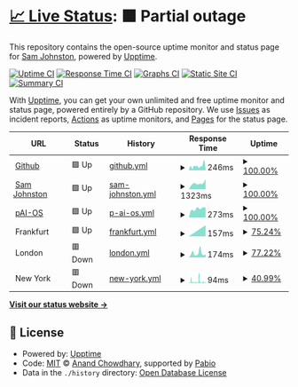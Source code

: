 # [📈 Live Status](https://status.samj.net): <!--live status--> **🟧 Partial outage**

This repository contains the open-source uptime monitor and status page for [Sam Johnston](http://samjohnston.org/), powered by [Upptime](https://github.com/upptime/upptime).

[![Uptime CI](https://github.com/samj/status/workflows/Uptime%20CI/badge.svg)](https://github.com/samj/status/actions?query=workflow%3A%22Uptime+CI%22)
[![Response Time CI](https://github.com/samj/status/workflows/Response%20Time%20CI/badge.svg)](https://github.com/samj/status/actions?query=workflow%3A%22Response+Time+CI%22)
[![Graphs CI](https://github.com/samj/status/workflows/Graphs%20CI/badge.svg)](https://github.com/samj/status/actions?query=workflow%3A%22Graphs+CI%22)
[![Static Site CI](https://github.com/samj/status/workflows/Static%20Site%20CI/badge.svg)](https://github.com/samj/status/actions?query=workflow%3A%22Static+Site+CI%22)
[![Summary CI](https://github.com/samj/status/workflows/Summary%20CI/badge.svg)](https://github.com/samj/status/actions?query=workflow%3A%22Summary+CI%22)

With [Upptime](https://upptime.js.org), you can get your own unlimited and free uptime monitor and status page, powered entirely by a GitHub repository. We use [Issues](https://github.com/samj/status/issues) as incident reports, [Actions](https://github.com/samj/status/actions) as uptime monitors, and [Pages](https://status.samj.net) for the status page.

<!--start: status pages-->
<!-- This summary is generated by Upptime (https://github.com/upptime/upptime) -->
<!-- Do not edit this manually, your changes will be overwritten -->
<!-- prettier-ignore -->
| URL | Status | History | Response Time | Uptime |
| --- | ------ | ------- | ------------- | ------ |
| <img alt="" src="https://icons.duckduckgo.com/ip3/www.github.com.ico" height="13"> [Github](https://www.github.com) | 🟩 Up | [github.yml](https://github.com/samj/status/commits/HEAD/history/github.yml) | <details><summary><img alt="Response time graph" src="./graphs/github/response-time-week.png" height="20"> 246ms</summary><br><a href="https://status.samj.net/history/github"><img alt="Response time 246" src="https://img.shields.io/endpoint?url=https%3A%2F%2Fraw.githubusercontent.com%2Fsamj%2Fstatus%2FHEAD%2Fapi%2Fgithub%2Fresponse-time.json"></a><br><a href="https://status.samj.net/history/github"><img alt="24-hour response time 80" src="https://img.shields.io/endpoint?url=https%3A%2F%2Fraw.githubusercontent.com%2Fsamj%2Fstatus%2FHEAD%2Fapi%2Fgithub%2Fresponse-time-day.json"></a><br><a href="https://status.samj.net/history/github"><img alt="7-day response time 246" src="https://img.shields.io/endpoint?url=https%3A%2F%2Fraw.githubusercontent.com%2Fsamj%2Fstatus%2FHEAD%2Fapi%2Fgithub%2Fresponse-time-week.json"></a><br><a href="https://status.samj.net/history/github"><img alt="30-day response time 246" src="https://img.shields.io/endpoint?url=https%3A%2F%2Fraw.githubusercontent.com%2Fsamj%2Fstatus%2FHEAD%2Fapi%2Fgithub%2Fresponse-time-month.json"></a><br><a href="https://status.samj.net/history/github"><img alt="1-year response time 246" src="https://img.shields.io/endpoint?url=https%3A%2F%2Fraw.githubusercontent.com%2Fsamj%2Fstatus%2FHEAD%2Fapi%2Fgithub%2Fresponse-time-year.json"></a></details> | <details><summary><a href="https://status.samj.net/history/github">100.00%</a></summary><a href="https://status.samj.net/history/github"><img alt="All-time uptime 100.00%" src="https://img.shields.io/endpoint?url=https%3A%2F%2Fraw.githubusercontent.com%2Fsamj%2Fstatus%2FHEAD%2Fapi%2Fgithub%2Fuptime.json"></a><br><a href="https://status.samj.net/history/github"><img alt="24-hour uptime 100.00%" src="https://img.shields.io/endpoint?url=https%3A%2F%2Fraw.githubusercontent.com%2Fsamj%2Fstatus%2FHEAD%2Fapi%2Fgithub%2Fuptime-day.json"></a><br><a href="https://status.samj.net/history/github"><img alt="7-day uptime 100.00%" src="https://img.shields.io/endpoint?url=https%3A%2F%2Fraw.githubusercontent.com%2Fsamj%2Fstatus%2FHEAD%2Fapi%2Fgithub%2Fuptime-week.json"></a><br><a href="https://status.samj.net/history/github"><img alt="30-day uptime 100.00%" src="https://img.shields.io/endpoint?url=https%3A%2F%2Fraw.githubusercontent.com%2Fsamj%2Fstatus%2FHEAD%2Fapi%2Fgithub%2Fuptime-month.json"></a><br><a href="https://status.samj.net/history/github"><img alt="1-year uptime 100.00%" src="https://img.shields.io/endpoint?url=https%3A%2F%2Fraw.githubusercontent.com%2Fsamj%2Fstatus%2FHEAD%2Fapi%2Fgithub%2Fuptime-year.json"></a></details>
| <img alt="" src="https://status.samj.net/logo.png" height="13"> [Sam Johnston](https://samjohnston.org) | 🟩 Up | [sam-johnston.yml](https://github.com/samj/status/commits/HEAD/history/sam-johnston.yml) | <details><summary><img alt="Response time graph" src="./graphs/sam-johnston/response-time-week.png" height="20"> 1323ms</summary><br><a href="https://status.samj.net/history/sam-johnston"><img alt="Response time 1323" src="https://img.shields.io/endpoint?url=https%3A%2F%2Fraw.githubusercontent.com%2Fsamj%2Fstatus%2FHEAD%2Fapi%2Fsam-johnston%2Fresponse-time.json"></a><br><a href="https://status.samj.net/history/sam-johnston"><img alt="24-hour response time 2247" src="https://img.shields.io/endpoint?url=https%3A%2F%2Fraw.githubusercontent.com%2Fsamj%2Fstatus%2FHEAD%2Fapi%2Fsam-johnston%2Fresponse-time-day.json"></a><br><a href="https://status.samj.net/history/sam-johnston"><img alt="7-day response time 1323" src="https://img.shields.io/endpoint?url=https%3A%2F%2Fraw.githubusercontent.com%2Fsamj%2Fstatus%2FHEAD%2Fapi%2Fsam-johnston%2Fresponse-time-week.json"></a><br><a href="https://status.samj.net/history/sam-johnston"><img alt="30-day response time 1323" src="https://img.shields.io/endpoint?url=https%3A%2F%2Fraw.githubusercontent.com%2Fsamj%2Fstatus%2FHEAD%2Fapi%2Fsam-johnston%2Fresponse-time-month.json"></a><br><a href="https://status.samj.net/history/sam-johnston"><img alt="1-year response time 1323" src="https://img.shields.io/endpoint?url=https%3A%2F%2Fraw.githubusercontent.com%2Fsamj%2Fstatus%2FHEAD%2Fapi%2Fsam-johnston%2Fresponse-time-year.json"></a></details> | <details><summary><a href="https://status.samj.net/history/sam-johnston">100.00%</a></summary><a href="https://status.samj.net/history/sam-johnston"><img alt="All-time uptime 100.00%" src="https://img.shields.io/endpoint?url=https%3A%2F%2Fraw.githubusercontent.com%2Fsamj%2Fstatus%2FHEAD%2Fapi%2Fsam-johnston%2Fuptime.json"></a><br><a href="https://status.samj.net/history/sam-johnston"><img alt="24-hour uptime 100.00%" src="https://img.shields.io/endpoint?url=https%3A%2F%2Fraw.githubusercontent.com%2Fsamj%2Fstatus%2FHEAD%2Fapi%2Fsam-johnston%2Fuptime-day.json"></a><br><a href="https://status.samj.net/history/sam-johnston"><img alt="7-day uptime 100.00%" src="https://img.shields.io/endpoint?url=https%3A%2F%2Fraw.githubusercontent.com%2Fsamj%2Fstatus%2FHEAD%2Fapi%2Fsam-johnston%2Fuptime-week.json"></a><br><a href="https://status.samj.net/history/sam-johnston"><img alt="30-day uptime 100.00%" src="https://img.shields.io/endpoint?url=https%3A%2F%2Fraw.githubusercontent.com%2Fsamj%2Fstatus%2FHEAD%2Fapi%2Fsam-johnston%2Fuptime-month.json"></a><br><a href="https://status.samj.net/history/sam-johnston"><img alt="1-year uptime 100.00%" src="https://img.shields.io/endpoint?url=https%3A%2F%2Fraw.githubusercontent.com%2Fsamj%2Fstatus%2FHEAD%2Fapi%2Fsam-johnston%2Fuptime-year.json"></a></details>
| <img alt="" src="https://paios.org/img/favicon.ico" height="13"> [pAI-OS](https://paios.org) | 🟩 Up | [p-ai-os.yml](https://github.com/samj/status/commits/HEAD/history/p-ai-os.yml) | <details><summary><img alt="Response time graph" src="./graphs/p-ai-os/response-time-week.png" height="20"> 273ms</summary><br><a href="https://status.samj.net/history/p-ai-os"><img alt="Response time 273" src="https://img.shields.io/endpoint?url=https%3A%2F%2Fraw.githubusercontent.com%2Fsamj%2Fstatus%2FHEAD%2Fapi%2Fp-ai-os%2Fresponse-time.json"></a><br><a href="https://status.samj.net/history/p-ai-os"><img alt="24-hour response time 315" src="https://img.shields.io/endpoint?url=https%3A%2F%2Fraw.githubusercontent.com%2Fsamj%2Fstatus%2FHEAD%2Fapi%2Fp-ai-os%2Fresponse-time-day.json"></a><br><a href="https://status.samj.net/history/p-ai-os"><img alt="7-day response time 273" src="https://img.shields.io/endpoint?url=https%3A%2F%2Fraw.githubusercontent.com%2Fsamj%2Fstatus%2FHEAD%2Fapi%2Fp-ai-os%2Fresponse-time-week.json"></a><br><a href="https://status.samj.net/history/p-ai-os"><img alt="30-day response time 273" src="https://img.shields.io/endpoint?url=https%3A%2F%2Fraw.githubusercontent.com%2Fsamj%2Fstatus%2FHEAD%2Fapi%2Fp-ai-os%2Fresponse-time-month.json"></a><br><a href="https://status.samj.net/history/p-ai-os"><img alt="1-year response time 273" src="https://img.shields.io/endpoint?url=https%3A%2F%2Fraw.githubusercontent.com%2Fsamj%2Fstatus%2FHEAD%2Fapi%2Fp-ai-os%2Fresponse-time-year.json"></a></details> | <details><summary><a href="https://status.samj.net/history/p-ai-os">100.00%</a></summary><a href="https://status.samj.net/history/p-ai-os"><img alt="All-time uptime 100.00%" src="https://img.shields.io/endpoint?url=https%3A%2F%2Fraw.githubusercontent.com%2Fsamj%2Fstatus%2FHEAD%2Fapi%2Fp-ai-os%2Fuptime.json"></a><br><a href="https://status.samj.net/history/p-ai-os"><img alt="24-hour uptime 100.00%" src="https://img.shields.io/endpoint?url=https%3A%2F%2Fraw.githubusercontent.com%2Fsamj%2Fstatus%2FHEAD%2Fapi%2Fp-ai-os%2Fuptime-day.json"></a><br><a href="https://status.samj.net/history/p-ai-os"><img alt="7-day uptime 100.00%" src="https://img.shields.io/endpoint?url=https%3A%2F%2Fraw.githubusercontent.com%2Fsamj%2Fstatus%2FHEAD%2Fapi%2Fp-ai-os%2Fuptime-week.json"></a><br><a href="https://status.samj.net/history/p-ai-os"><img alt="30-day uptime 100.00%" src="https://img.shields.io/endpoint?url=https%3A%2F%2Fraw.githubusercontent.com%2Fsamj%2Fstatus%2FHEAD%2Fapi%2Fp-ai-os%2Fuptime-month.json"></a><br><a href="https://status.samj.net/history/p-ai-os"><img alt="1-year uptime 100.00%" src="https://img.shields.io/endpoint?url=https%3A%2F%2Fraw.githubusercontent.com%2Fsamj%2Fstatus%2FHEAD%2Fapi%2Fp-ai-os%2Fuptime-year.json"></a></details>
| <img alt="" src="https://status.samj.net/logo-mg.png" height="13"> Frankfurt | 🟩 Up | [frankfurt.yml](https://github.com/samj/status/commits/HEAD/history/frankfurt.yml) | <details><summary><img alt="Response time graph" src="./graphs/frankfurt/response-time-week.png" height="20"> 157ms</summary><br><a href="https://status.samj.net/history/frankfurt"><img alt="Response time 157" src="https://img.shields.io/endpoint?url=https%3A%2F%2Fraw.githubusercontent.com%2Fsamj%2Fstatus%2FHEAD%2Fapi%2Ffrankfurt%2Fresponse-time.json"></a><br><a href="https://status.samj.net/history/frankfurt"><img alt="24-hour response time 157" src="https://img.shields.io/endpoint?url=https%3A%2F%2Fraw.githubusercontent.com%2Fsamj%2Fstatus%2FHEAD%2Fapi%2Ffrankfurt%2Fresponse-time-day.json"></a><br><a href="https://status.samj.net/history/frankfurt"><img alt="7-day response time 157" src="https://img.shields.io/endpoint?url=https%3A%2F%2Fraw.githubusercontent.com%2Fsamj%2Fstatus%2FHEAD%2Fapi%2Ffrankfurt%2Fresponse-time-week.json"></a><br><a href="https://status.samj.net/history/frankfurt"><img alt="30-day response time 157" src="https://img.shields.io/endpoint?url=https%3A%2F%2Fraw.githubusercontent.com%2Fsamj%2Fstatus%2FHEAD%2Fapi%2Ffrankfurt%2Fresponse-time-month.json"></a><br><a href="https://status.samj.net/history/frankfurt"><img alt="1-year response time 157" src="https://img.shields.io/endpoint?url=https%3A%2F%2Fraw.githubusercontent.com%2Fsamj%2Fstatus%2FHEAD%2Fapi%2Ffrankfurt%2Fresponse-time-year.json"></a></details> | <details><summary><a href="https://status.samj.net/history/frankfurt">75.24%</a></summary><a href="https://status.samj.net/history/frankfurt"><img alt="All-time uptime 75.24%" src="https://img.shields.io/endpoint?url=https%3A%2F%2Fraw.githubusercontent.com%2Fsamj%2Fstatus%2FHEAD%2Fapi%2Ffrankfurt%2Fuptime.json"></a><br><a href="https://status.samj.net/history/frankfurt"><img alt="24-hour uptime 73.22%" src="https://img.shields.io/endpoint?url=https%3A%2F%2Fraw.githubusercontent.com%2Fsamj%2Fstatus%2FHEAD%2Fapi%2Ffrankfurt%2Fuptime-day.json"></a><br><a href="https://status.samj.net/history/frankfurt"><img alt="7-day uptime 75.24%" src="https://img.shields.io/endpoint?url=https%3A%2F%2Fraw.githubusercontent.com%2Fsamj%2Fstatus%2FHEAD%2Fapi%2Ffrankfurt%2Fuptime-week.json"></a><br><a href="https://status.samj.net/history/frankfurt"><img alt="30-day uptime 75.24%" src="https://img.shields.io/endpoint?url=https%3A%2F%2Fraw.githubusercontent.com%2Fsamj%2Fstatus%2FHEAD%2Fapi%2Ffrankfurt%2Fuptime-month.json"></a><br><a href="https://status.samj.net/history/frankfurt"><img alt="1-year uptime 75.24%" src="https://img.shields.io/endpoint?url=https%3A%2F%2Fraw.githubusercontent.com%2Fsamj%2Fstatus%2FHEAD%2Fapi%2Ffrankfurt%2Fuptime-year.json"></a></details>
| <img alt="" src="https://status.samj.net/logo-mg.png" height="13"> London | 🟥 Down | [london.yml](https://github.com/samj/status/commits/HEAD/history/london.yml) | <details><summary><img alt="Response time graph" src="./graphs/london/response-time-week.png" height="20"> 174ms</summary><br><a href="https://status.samj.net/history/london"><img alt="Response time 174" src="https://img.shields.io/endpoint?url=https%3A%2F%2Fraw.githubusercontent.com%2Fsamj%2Fstatus%2FHEAD%2Fapi%2Flondon%2Fresponse-time.json"></a><br><a href="https://status.samj.net/history/london"><img alt="24-hour response time 0" src="https://img.shields.io/endpoint?url=https%3A%2F%2Fraw.githubusercontent.com%2Fsamj%2Fstatus%2FHEAD%2Fapi%2Flondon%2Fresponse-time-day.json"></a><br><a href="https://status.samj.net/history/london"><img alt="7-day response time 174" src="https://img.shields.io/endpoint?url=https%3A%2F%2Fraw.githubusercontent.com%2Fsamj%2Fstatus%2FHEAD%2Fapi%2Flondon%2Fresponse-time-week.json"></a><br><a href="https://status.samj.net/history/london"><img alt="30-day response time 174" src="https://img.shields.io/endpoint?url=https%3A%2F%2Fraw.githubusercontent.com%2Fsamj%2Fstatus%2FHEAD%2Fapi%2Flondon%2Fresponse-time-month.json"></a><br><a href="https://status.samj.net/history/london"><img alt="1-year response time 174" src="https://img.shields.io/endpoint?url=https%3A%2F%2Fraw.githubusercontent.com%2Fsamj%2Fstatus%2FHEAD%2Fapi%2Flondon%2Fresponse-time-year.json"></a></details> | <details><summary><a href="https://status.samj.net/history/london">77.22%</a></summary><a href="https://status.samj.net/history/london"><img alt="All-time uptime 77.22%" src="https://img.shields.io/endpoint?url=https%3A%2F%2Fraw.githubusercontent.com%2Fsamj%2Fstatus%2FHEAD%2Fapi%2Flondon%2Fuptime.json"></a><br><a href="https://status.samj.net/history/london"><img alt="24-hour uptime 44.60%" src="https://img.shields.io/endpoint?url=https%3A%2F%2Fraw.githubusercontent.com%2Fsamj%2Fstatus%2FHEAD%2Fapi%2Flondon%2Fuptime-day.json"></a><br><a href="https://status.samj.net/history/london"><img alt="7-day uptime 77.22%" src="https://img.shields.io/endpoint?url=https%3A%2F%2Fraw.githubusercontent.com%2Fsamj%2Fstatus%2FHEAD%2Fapi%2Flondon%2Fuptime-week.json"></a><br><a href="https://status.samj.net/history/london"><img alt="30-day uptime 77.22%" src="https://img.shields.io/endpoint?url=https%3A%2F%2Fraw.githubusercontent.com%2Fsamj%2Fstatus%2FHEAD%2Fapi%2Flondon%2Fuptime-month.json"></a><br><a href="https://status.samj.net/history/london"><img alt="1-year uptime 77.22%" src="https://img.shields.io/endpoint?url=https%3A%2F%2Fraw.githubusercontent.com%2Fsamj%2Fstatus%2FHEAD%2Fapi%2Flondon%2Fuptime-year.json"></a></details>
| <img alt="" src="https://status.samj.net/logo-mg.png" height="13"> New York | 🟥 Down | [new-york.yml](https://github.com/samj/status/commits/HEAD/history/new-york.yml) | <details><summary><img alt="Response time graph" src="./graphs/new-york/response-time-week.png" height="20"> 94ms</summary><br><a href="https://status.samj.net/history/new-york"><img alt="Response time 94" src="https://img.shields.io/endpoint?url=https%3A%2F%2Fraw.githubusercontent.com%2Fsamj%2Fstatus%2FHEAD%2Fapi%2Fnew-york%2Fresponse-time.json"></a><br><a href="https://status.samj.net/history/new-york"><img alt="24-hour response time 54" src="https://img.shields.io/endpoint?url=https%3A%2F%2Fraw.githubusercontent.com%2Fsamj%2Fstatus%2FHEAD%2Fapi%2Fnew-york%2Fresponse-time-day.json"></a><br><a href="https://status.samj.net/history/new-york"><img alt="7-day response time 94" src="https://img.shields.io/endpoint?url=https%3A%2F%2Fraw.githubusercontent.com%2Fsamj%2Fstatus%2FHEAD%2Fapi%2Fnew-york%2Fresponse-time-week.json"></a><br><a href="https://status.samj.net/history/new-york"><img alt="30-day response time 94" src="https://img.shields.io/endpoint?url=https%3A%2F%2Fraw.githubusercontent.com%2Fsamj%2Fstatus%2FHEAD%2Fapi%2Fnew-york%2Fresponse-time-month.json"></a><br><a href="https://status.samj.net/history/new-york"><img alt="1-year response time 94" src="https://img.shields.io/endpoint?url=https%3A%2F%2Fraw.githubusercontent.com%2Fsamj%2Fstatus%2FHEAD%2Fapi%2Fnew-york%2Fresponse-time-year.json"></a></details> | <details><summary><a href="https://status.samj.net/history/new-york">40.99%</a></summary><a href="https://status.samj.net/history/new-york"><img alt="All-time uptime 40.99%" src="https://img.shields.io/endpoint?url=https%3A%2F%2Fraw.githubusercontent.com%2Fsamj%2Fstatus%2FHEAD%2Fapi%2Fnew-york%2Fuptime.json"></a><br><a href="https://status.samj.net/history/new-york"><img alt="24-hour uptime 13.43%" src="https://img.shields.io/endpoint?url=https%3A%2F%2Fraw.githubusercontent.com%2Fsamj%2Fstatus%2FHEAD%2Fapi%2Fnew-york%2Fuptime-day.json"></a><br><a href="https://status.samj.net/history/new-york"><img alt="7-day uptime 40.99%" src="https://img.shields.io/endpoint?url=https%3A%2F%2Fraw.githubusercontent.com%2Fsamj%2Fstatus%2FHEAD%2Fapi%2Fnew-york%2Fuptime-week.json"></a><br><a href="https://status.samj.net/history/new-york"><img alt="30-day uptime 40.99%" src="https://img.shields.io/endpoint?url=https%3A%2F%2Fraw.githubusercontent.com%2Fsamj%2Fstatus%2FHEAD%2Fapi%2Fnew-york%2Fuptime-month.json"></a><br><a href="https://status.samj.net/history/new-york"><img alt="1-year uptime 40.99%" src="https://img.shields.io/endpoint?url=https%3A%2F%2Fraw.githubusercontent.com%2Fsamj%2Fstatus%2FHEAD%2Fapi%2Fnew-york%2Fuptime-year.json"></a></details>

<!--end: status pages-->

[**Visit our status website →**](https://status.samj.net)

## 📄 License

- Powered by: [Upptime](https://github.com/upptime/upptime)
- Code: [MIT](./LICENSE) © [Anand Chowdhary](https://anandchowdhary.com), supported by [Pabio](https://pabio.com)
- Data in the `./history` directory: [Open Database License](https://opendatacommons.org/licenses/odbl/1-0/)
